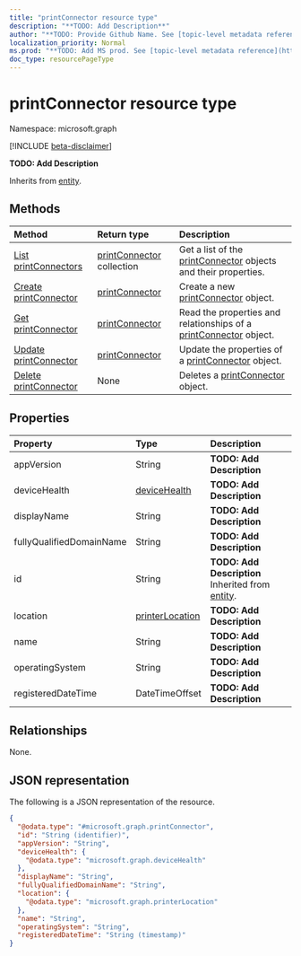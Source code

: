 ```yaml
---
title: "printConnector resource type"
description: "**TODO: Add Description**"
author: "**TODO: Provide Github Name. See [topic-level metadata reference](https://msgo.azurewebsites.net/add/document/guidelines/metadata.html#topic-level-metadata)**"
localization_priority: Normal
ms.prod: "**TODO: Add MS prod. See [topic-level metadata reference](https://msgo.azurewebsites.net/add/document/guidelines/metadata.html#topic-level-metadata)**"
doc_type: resourcePageType
---
```


# printConnector resource type

Namespace: microsoft.graph

[!INCLUDE [beta-disclaimer](../../includes/beta-disclaimer.md)]

**TODO: Add Description**


Inherits from [entity](../resources/entity.md).

## Methods
|Method|Return type|Description|
|:---|:---|:---|
|[List printConnectors](../api/printconnector-list.md)|[printConnector](../resources/printconnector.md) collection|Get a list of the [printConnector](../resources/printconnector.md) objects and their properties.|
|[Create printConnector](../api/printconnector-create.md)|[printConnector](../resources/printconnector.md)|Create a new [printConnector](../resources/printconnector.md) object.|
|[Get printConnector](../api/printconnector-get.md)|[printConnector](../resources/printconnector.md)|Read the properties and relationships of a [printConnector](../resources/printconnector.md) object.|
|[Update printConnector](../api/printconnector-update.md)|[printConnector](../resources/printconnector.md)|Update the properties of a [printConnector](../resources/printconnector.md) object.|
|[Delete printConnector](../api/printconnector-delete.md)|None|Deletes a [printConnector](../resources/printconnector.md) object.|

## Properties
|Property|Type|Description|
|:---|:---|:---|
|appVersion|String|**TODO: Add Description**|
|deviceHealth|[deviceHealth](../resources/devicehealth.md)|**TODO: Add Description**|
|displayName|String|**TODO: Add Description**|
|fullyQualifiedDomainName|String|**TODO: Add Description**|
|id|String|**TODO: Add Description** Inherited from [entity](../resources/entity.md).|
|location|[printerLocation](../resources/printerlocation.md)|**TODO: Add Description**|
|name|String|**TODO: Add Description**|
|operatingSystem|String|**TODO: Add Description**|
|registeredDateTime|DateTimeOffset|**TODO: Add Description**|

## Relationships
None.

## JSON representation
The following is a JSON representation of the resource.
<!-- {
  "blockType": "resource",
  "keyProperty": "id",
  "@odata.type": "microsoft.graph.printConnector",
  "baseType": "microsoft.graph.entity",
  "openType": false
}
-->
``` json
{
  "@odata.type": "#microsoft.graph.printConnector",
  "id": "String (identifier)",
  "appVersion": "String",
  "deviceHealth": {
    "@odata.type": "microsoft.graph.deviceHealth"
  },
  "displayName": "String",
  "fullyQualifiedDomainName": "String",
  "location": {
    "@odata.type": "microsoft.graph.printerLocation"
  },
  "name": "String",
  "operatingSystem": "String",
  "registeredDateTime": "String (timestamp)"
}
```

